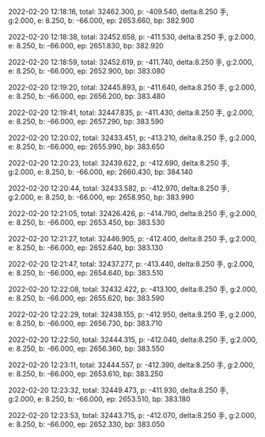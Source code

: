 2022-02-20 12:18:16, total: 32462.300, p: -409.540, delta:8.250 手, g:2.000, e: 8.250, b: -66.000, ep: 2653.660, bp: 382.900

2022-02-20 12:18:38, total: 32452.658, p: -411.530, delta:8.250 手, g:2.000, e: 8.250, b: -66.000, ep: 2651.830, bp: 382.920

2022-02-20 12:18:59, total: 32452.619, p: -411.740, delta:8.250 手, g:2.000, e: 8.250, b: -66.000, ep: 2652.900, bp: 383.080

2022-02-20 12:19:20, total: 32445.893, p: -411.640, delta:8.250 手, g:2.000, e: 8.250, b: -66.000, ep: 2656.200, bp: 383.480

2022-02-20 12:19:41, total: 32447.835, p: -411.430, delta:8.250 手, g:2.000, e: 8.250, b: -66.000, ep: 2657.290, bp: 383.590

2022-02-20 12:20:02, total: 32433.451, p: -413.210, delta:8.250 手, g:2.000, e: 8.250, b: -66.000, ep: 2655.990, bp: 383.650

2022-02-20 12:20:23, total: 32439.622, p: -412.690, delta:8.250 手, g:2.000, e: 8.250, b: -66.000, ep: 2660.430, bp: 384.140

2022-02-20 12:20:44, total: 32433.582, p: -412.970, delta:8.250 手, g:2.000, e: 8.250, b: -66.000, ep: 2658.950, bp: 383.990

2022-02-20 12:21:05, total: 32426.426, p: -414.790, delta:8.250 手, g:2.000, e: 8.250, b: -66.000, ep: 2653.450, bp: 383.530

2022-02-20 12:21:27, total: 32446.905, p: -412.400, delta:8.250 手, g:2.000, e: 8.250, b: -66.000, ep: 2652.640, bp: 383.130

2022-02-20 12:21:47, total: 32437.277, p: -413.440, delta:8.250 手, g:2.000, e: 8.250, b: -66.000, ep: 2654.640, bp: 383.510

2022-02-20 12:22:08, total: 32432.422, p: -413.100, delta:8.250 手, g:2.000, e: 8.250, b: -66.000, ep: 2655.620, bp: 383.590

2022-02-20 12:22:29, total: 32438.155, p: -412.950, delta:8.250 手, g:2.000, e: 8.250, b: -66.000, ep: 2656.730, bp: 383.710

2022-02-20 12:22:50, total: 32444.315, p: -412.040, delta:8.250 手, g:2.000, e: 8.250, b: -66.000, ep: 2656.360, bp: 383.550

2022-02-20 12:23:11, total: 32444.557, p: -412.390, delta:8.250 手, g:2.000, e: 8.250, b: -66.000, ep: 2653.610, bp: 383.250

2022-02-20 12:23:32, total: 32449.473, p: -411.930, delta:8.250 手, g:2.000, e: 8.250, b: -66.000, ep: 2653.510, bp: 383.180

2022-02-20 12:23:53, total: 32443.715, p: -412.070, delta:8.250 手, g:2.000, e: 8.250, b: -66.000, ep: 2652.330, bp: 383.050